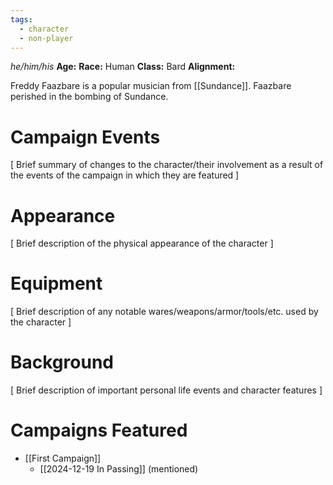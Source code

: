 ```yaml
---
tags:
  - character
  - non-player
---
```

_he/him/his_
**Age:**
**Race:** Human
**Class:** Bard
**Alignment:**

Freddy Faazbare is a popular musician from [[Sundance]]. Faazbare perished in the bombing of Sundance.

# Campaign Events

\[ Brief summary of changes to the character/their involvement as a result of the events of the campaign in which they are featured ]

# Appearance

\[ Brief description of the physical appearance of the character ]

# Equipment

\[ Brief description of any notable wares/weapons/armor/tools/etc. used by the character ]

# Background

\[ Brief description of important personal life events and character features ]

# Campaigns Featured

- [[First Campaign]]
	- [[2024-12-19 In Passing]] (mentioned)